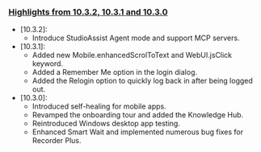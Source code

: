 ### [Highlights from 10.3.2, 10.3.1 and 10.3.0](https://docs.katalon.com/docs/release-notes/katalon-studio/katalon-studio-release-notes-version-10.x)

* [10.3.2]:
  * Introduce StudioAssist Agent mode and support MCP servers. 
* [10.3.1]:
  * Added new Mobile.enhancedScrolToText and WebUI.jsClick keyword.
  * Added a Remember Me option in the login dialog.
  * Added the Relogin option to quickly log back in after being logged out.
* [10.3.0]:
  * Introduced self-healing for mobile apps.
  * Revamped the onboarding tour and added the Knowledge Hub.
  * Reintroduced Windows desktop app testing.
  * Enhanced Smart Wait and implemented numerous bug fixes for Recorder Plus.
